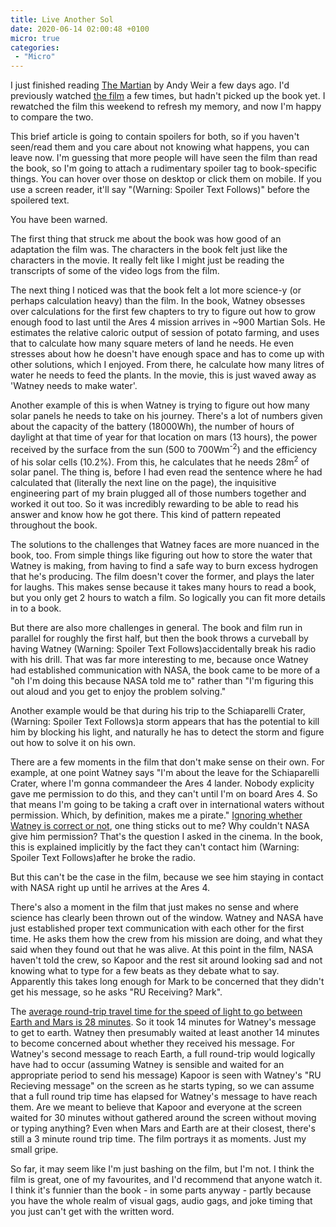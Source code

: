```yaml
---
title: Live Another Sol
date: 2020-06-14 02:00:48 +0100
micro: true
categories:
 - "Micro"
---
```

I just finished reading [The Martian](https://en.wikipedia.org/wiki/The_Martian_(Weir_novel)) by Andy Weir a few days ago. I'd previously watched [the film](https://en.wikipedia.org/wiki/The_Martian_(film)) a few times, but hadn't picked up the book yet. I rewatched the film this weekend to refresh my memory, and now I'm happy to compare the two.

This brief article is going to contain spoilers for both, so if you haven't seen/read them and you care about not knowing what happens, you can leave now. I'm guessing that more people will have seen the film than read the book, so I'm going to attach a rudimentary spoiler tag to book-specific things. You can hover over those on desktop or click them on mobile. If you use a screen reader, it'll say "(Warning: Spoiler Text Follows)" before the spoilered text.

You have been warned.

The first thing that struck me about the book was how good of an adaptation the film was. The characters in the book felt just like the characters in the movie. It really felt like I might just be reading the transcripts of some of the video logs from the film.

The next thing I noticed was that the book felt a lot more science-y (or perhaps calculation heavy) than the film. In the book, Watney obsesses over calculations for the first few chapters to try to figure out how to grow enough food to last until the Ares 4 mission arrives in ~900 Martian Sols. He estimates the relative caloric output of session of potato farming, and uses that to calculate how many square meters of land he needs. He even stresses about how he doesn't have enough space and has to come up with other solutions, which I enjoyed. From there, he calculate how many litres of water he needs to feed the plants. In the movie, this is just waved away as 'Watney needs to make water'.

Another example of this is when Watney is trying to figure out how many solar panels he needs to take on his journey. There's a lot of numbers given about the capacity of the battery (18000Wh), the number of hours of daylight at that time of year for that location on mars (13 hours), the power received by the surface from the sun (500 to 700Wm<sup>-2</sup>) and the efficiency of his solar cells (10.2%). From this, he calculates that he needs 28m<sup>2</sup> of solar panel. The thing is, before I had even read the sentence where he had calculated that (literally the next line on the page), the inquisitive engineering part of my brain plugged all of those numbers together and worked it out too. So it was incredibly rewarding to be able to read his answer and know how he got there. This kind of pattern repeated throughout the book.

The solutions to the challenges that Watney faces are more nuanced in the book, too. From simple things like figuring out how to store the water that Watney is making, from having to find a safe way to burn excess hydrogen that he's producing. The film doesn't cover the former, and plays the later for laughs. This makes sense because it takes many hours to read a book, but you only get 2 hours to watch a film. So logically you can fit more details in to a book.

But there are also more challenges in general. The book and film run in parallel for roughly the first half, but then the book throws a curveball by having Watney <span class="visually-hidden">(Warning: Spoiler Text Follows)</span><span class="spoiler">accidentally break his radio with his drill. That was far more interesting to me, because once Watney had established communication with NASA, the book came to be more of a "oh I'm doing this because NASA told me to" rather than "I'm figuring this out aloud and you get to enjoy the problem solving."</span>

Another example would be that during his trip to the Schiaparelli Crater, <span class="visually-hidden">(Warning: Spoiler Text Follows)</span><span class="spoiler">a storm appears that has the potential to kill him by blocking his light, and naturally he has to detect the storm and figure out how to solve it on his own.</span>

There are a few moments in the film that don't make sense on their own. For example, at one point Watney says "I'm about the leave for the Schiaparelli Crater, where I'm gonna commandeer the Ares 4 lander. Nobody explicity gave me permission to do this, and they can't until I'm on board Ares 4. So that means I'm going to be taking a craft over in international waters without permission. Which, by definition, makes me a pirate." [Ignoring whether Watney is correct or not](https://www.overthinkingit.com/2015/10/27/martian-law-mark-watney-really-space-pirate/), one thing sticks out to me? Why couldn't NASA give him permission? That's the question I asked in the cinema. In the book, this is explained implicitly by the fact they can't contact him <span class="visually-hidden">(Warning: Spoiler Text Follows)</span><span class="spoiler">after he broke the radio</span>.

But this can't be the case in the film, because we see him staying in contact with NASA right up until he arrives at the Ares 4.

There's also a moment in the film that just makes no sense and where science has clearly been thrown out of the window. Watney and NASA have just established proper text communication with each other for the first time. He asks them how the crew from his mission are doing, and what they said when they found out that he was alive. At this point in the film, NASA haven't told the crew, so Kapoor and the rest sit around looking sad and not knowing what to type for a few beats as they debate what to say. Apparently this takes long enough for Mark to be concerned that they didn't get his message, so he asks "RU Receiving? Mark".

The [average round-trip travel time for the speed of light to go between Earth and Mars is 28 minutes](https://www.businessinsider.com/how-fast-speed-light-travels-earth-moon-mars-nasa-2019-1). So it took 14 minutes for Watney's message to get to earth. Watney then presumably waited at least another 14 minutes to become concerned about whether they received his message. For Watney's second message to reach Earth, a full round-trip would logically have had to occur (assuming Watney is sensible and waited for an appropriate period to send his message) Kapoor is seen with Watney's "RU Recieving message" on the screen as he starts typing, so we can assume that a full round trip time has elapsed for Watney's message to have reach them. Are we meant to believe that Kapoor and everyone at the screen waited for 30 minutes without gathered around the screen without moving or typing anything? Even when Mars and Earth are at their closest, there's still a 3 minute round trip time. The film portrays it as moments. Just my small gripe.

So far, it may seem like I'm just bashing on the film, but I'm not. I think the film is great, one of my favourites, and I'd recommend that anyone watch it. I think it's funnier than the book - in some parts anyway - partly because you have the whole realm of visual gags, audio gags, and joke timing that you just can't get with the written word.


